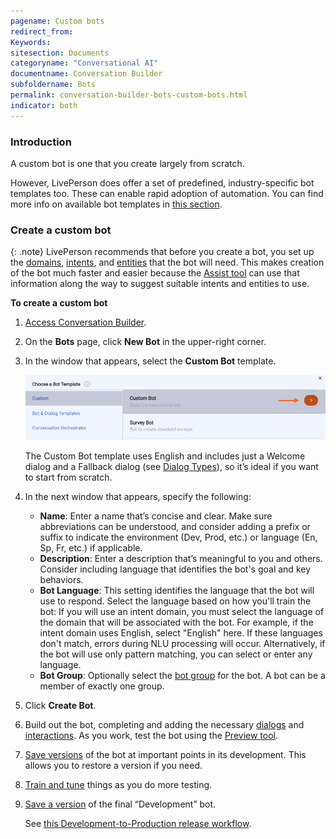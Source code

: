 ```yaml
---
pagename: Custom bots
redirect_from:
Keywords:
sitesection: Documents
categoryname: "Conversational AI"
documentname: Conversation Builder
subfoldername: Bots
permalink: conversation-builder-bots-custom-bots.html
indicator: both
---
```


### Introduction
A custom bot is one that you create largely from scratch.

However, LivePerson does offer a set of predefined, industry-specific bot templates too. These can enable rapid adoption of automation. You can find more info on available bot templates in [this section](conversation-builder-bot-templates-overview.html).

### Create a custom bot

{: .note}
LivePerson recommends that before you create a bot, you set up the [domains](intent-manager-key-terms-concepts.html#domains), [intents](intent-manager-key-terms-concepts.html#intents), and [entities](intent-manager-key-terms-concepts.html#entities) that the bot will need. This makes creation of the bot much faster and easier because the [Assist tool](conversation-builder-assist.html) can use that information along the way to suggest suitable intents and entities to use.

**To create a custom bot**
1. [Access Conversation Builder](conversation-builder-overview.html#access-conversation-builder).
2. On the **Bots** page, click **New Bot** in the upper-right corner.
3. In the window that appears, select the **Custom Bot** template.

    <img class="fancyimage" style="width:800px" src="img/ConvoBuilder/bot_custom_add.png" alt="The right-facing arrow to click to create a custom bot">
    
    The Custom Bot template uses English and includes just a Welcome dialog and a Fallback dialog (see [Dialog Types](conversation-builder-dialogs-dialog-basics.html#dialog-types)), so it’s ideal if you want to start from scratch. 

4. In the next window that appears, specify the following:

    * **Name**: Enter a name that’s concise and clear. Make sure abbreviations can be understood, and consider adding a prefix or suffix to indicate the environment (Dev, Prod, etc.) or language (En, Sp, Fr, etc.) if applicable.
    * **Description**: Enter a description that’s meaningful to you and others. Consider including language that identifies the bot's goal and key behaviors.
    * **Bot Language**: This setting identifies the language that the bot will use to respond. Select the language based on how you'll train the bot: If you will use an intent domain, you must select the language of the domain that will be associated with the bot. For example, if the intent domain uses English, select "English" here. If these languages don't match, errors during NLU processing will occur. Alternatively, if the bot will use only pattern matching, you can select or enter any language.
    * **Bot Group**: Optionally select the [bot group](conversation-builder-bots-bot-groups.html) for the bot. A bot can be a member of exactly one group.

5. Click **Create Bot**.
5. Build out the bot, completing and adding the necessary [dialogs](conversation-builder-dialogs-dialog-basics.html) and [interactions](conversation-builder-interactions-interaction-basics.html). As you work, test the bot using the [Preview tool](conversation-builder-testing-deployment-previewing.html).
6. [Save versions](conversation-builder-versions-releases.html#save-a-version) of the bot at important points in its development. This allows you to restore a version if you need.
7. [Train and tune](conversation-builder-best-practices-train-tune-nlu.html) things as you do more testing.
8. [Save a version](conversation-builder-versions-releases.html#save-a-version) of the final “Development” bot.

    See [this Development-to-Production release workflow](conversation-builder-versions-releases.html).